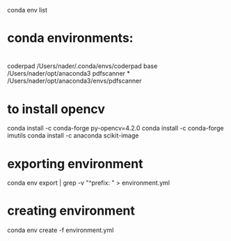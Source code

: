 
conda env list

# conda environments:
#
coderpad                 /Users/nader/.conda/envs/coderpad
base                     /Users/nader/opt/anaconda3
pdfscanner            *  /Users/nader/opt/anaconda3/envs/pdfscanner

# to install opencv
conda install -c conda-forge py-opencv=4.2.0
conda install -c conda-forge imutils
conda install -c anaconda scikit-image

# exporting environment
conda env export | grep -v "^prefix: " > environment.yml

# creating environment
conda env create -f environment.yml

